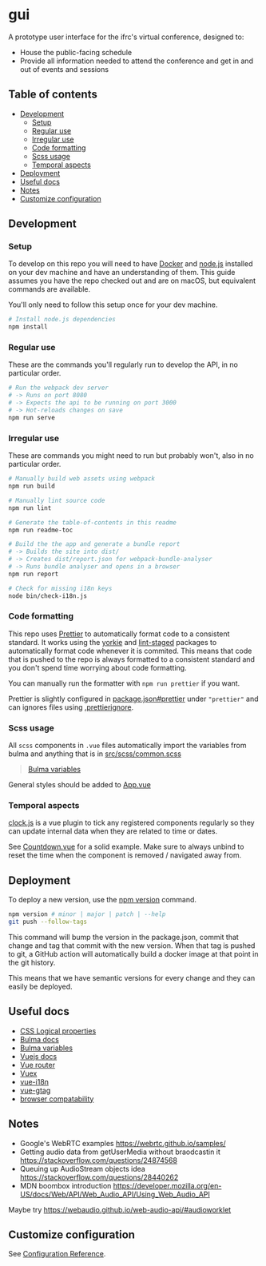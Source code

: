 # gui

A prototype user interface for the ifrc's virtual conference, designed to:

- House the public-facing schedule
- Provide all information needed to attend the conference and get in and out of events and sessions

<!-- toc-head -->

## Table of contents

- [Development](#development)
  - [Setup](#setup)
  - [Regular use](#regular-use)
  - [Irregular use](#irregular-use)
  - [Code formatting](#code-formatting)
  - [Scss usage](#scss-usage)
  - [Temporal aspects](#temporal-aspects)
- [Deployment](#deployment)
- [Useful docs](#useful-docs)
- [Notes](#notes)
- [Customize configuration](#customize-configuration)

<!-- toc-tail -->

## Development

### Setup

To develop on this repo you will need to have [Docker](https://www.docker.com/) and
[node.js](https://nodejs.org) installed on your dev machine and have an understanding of them.
This guide assumes you have the repo checked out and are on macOS, but equivalent commands are available.

You'll only need to follow this setup once for your dev machine.

```bash
# Install node.js dependencies
npm install
```

### Regular use

These are the commands you'll regularly run to develop the API, in no particular order.

```bash
# Run the webpack dev server
# -> Runs on port 8080
# -> Expects the api to be running on port 3000
# -> Hot-reloads changes on save
npm run serve
```

### Irregular use

These are commands you might need to run but probably won't, also in no particular order.

```bash
# Manually build web assets using webpack
npm run build

# Manually lint source code
npm run lint

# Generate the table-of-contents in this readme
npm run readme-toc

# Build the the app and generate a bundle report
# -> Builds the site into dist/
# -> Creates dist/report.json for webpack-bundle-analyser
# -> Runs bundle analyser and opens in a browser
npm run report

# Check for missing i18n keys
node bin/check-i18n.js
```

### Code formatting

This repo uses [Prettier](https://prettier.io/) to automatically format code to a consistent standard.
It works using the [yorkie](https://www.npmjs.com/package/yorkie)
and [lint-staged](https://www.npmjs.com/package/lint-staged) packages to
automatically format code whenever it is commited.
This means that code that is pushed to the repo is always formatted to a consistent standard
and you don't spend time worrying about code formatting.

You can manually run the formatter with `npm run prettier` if you want.

Prettier is slightly configured in [package.json#prettier](/package.json) under `"prettier"`
and can ignores files using [.prettierignore](/.prettierignore).

### Scss usage

All `scss` components in `.vue` files automatically import the variables from bulma
and anything that is in [src/scss/common.scss](/src/scss/common.scss)

> [Bulma variables](https://bulma.io/documentation/customize/variables/)

General styles should be added to [App.vue](/src/App.vue)

### Temporal aspects

[clock.js](/src/clock.js) is a vue plugin to tick any registered components regularly
so they can update internal data when they are related to time or dates.

See [Countdown.vue](/src/components/Countdown.vue) for a solid example.
Make sure to always unbind to reset the time when the component is removed
/ navigated away from.

## Deployment

To deploy a new version, use the [npm version](https://docs.npmjs.com/cli/version) command.

```bash
npm version # minor | major | patch | --help
git push --follow-tags
```

This command will bump the version in the package.json, commit that change
and tag that commit with the new version.
When that tag is pushed to git, a GitHub action will automatically
build a docker image at that point in the git history.

This means that we have semantic versions for every change
and they can easily be deployed.

## Useful docs

- [CSS Logical properties](https://developer.mozilla.org/en-US/docs/Web/CSS/CSS_Logical_Properties)
- [Bulma docs](https://bulma.io/documentation/)
- [Bulma variables](https://bulma.io/documentation/customize/variables/)
- [Vuejs docs](https://vuejs.org/)
- [Vue router](https://router.vuejs.org/)
- [Vuex](https://vuex.vuejs.org/)
- [vue-i18n](https://kazupon.github.io/vue-i18n/guide/formatting.html)
- [vue-gtag](https://matteo-gabriele.gitbook.io/vue-gtag/)
- [browser compatability](https://browsersl.ist/?q=%3E+1%25+or+last+2+versions+or+not+dead)

## Notes

- Google's WebRTC examples
  https://webrtc.github.io/samples/
- Getting audio data from getUserMedia without braodcastin it
  https://stackoverflow.com/questions/24874568
- Queuing up AudioStream objects idea
  https://stackoverflow.com/questions/28440262
- MDN boombox introduction
  https://developer.mozilla.org/en-US/docs/Web/API/Web_Audio_API/Using_Web_Audio_API

Maybe try https://webaudio.github.io/web-audio-api/#audioworklet

## Customize configuration

See [Configuration Reference](https://cli.vuejs.org/config/).
